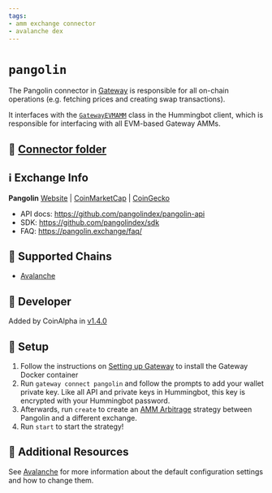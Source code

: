 ```yaml
---
tags:
- amm exchange connector
- avalanche dex
---
```


# `pangolin`

The Pangolin connector in [Gateway](/gateway) is responsible for all on-chain operations (e.g. fetching prices and creating swap transactions).

It interfaces with the [`GatewayEVMAMM`](https://github.com/hummingbot/hummingbot/blob/master/hummingbot/connector/gateway_EVM_AMM.py) class in the Hummingbot client, which is responsible for interfacing with all EVM-based Gateway AMMs.

## 📁 [Connector folder](https://github.com/hummingbot/hummingbot/tree/master/gateway/src/connectors/pangolin)

## ℹ️ Exchange Info

**Pangolin**
[Website](https://pangolin.exchange/) | [CoinMarketCap](https://coinmarketcap.com/exchanges/pangolin/) | [CoinGecko](https://www.coingecko.com/en/exchanges/pangolin)

* API docs: <https://github.com/pangolindex/pangolin-api>
* SDK: <https://github.com/pangolindex/sdk>
* FAQ: <https://pangolin.exchange/faq/>

## 🔗 Supported Chains

* [Avalanche](/gateway/chains/ethereum/#avalanche)

## 👷 Developer

Added by CoinAlpha in [v1.4.0](/release-notes/1.4.0/)

## 🔑 Setup

1. Follow the instructions on [Setting up Gateway](/gateway/setup) to install the Gateway Docker container
2. Run `gateway connect pangolin` and follow the prompts to add your wallet private key. Like all API and private keys in Hummingbot, this key is encrypted with your Hummingbot password.
3. Afterwards, run `create` to create an [AMM Arbitrage](/strategies/amm-arbitrage/) strategy between Pangolin and a different exchange.
4. Run `start` to start the strategy!

## 📘 Additional Resources

See [Avalanche](/gateway/chains/ethereum/#avalanche) for more information about the default configuration settings and how to change them.
